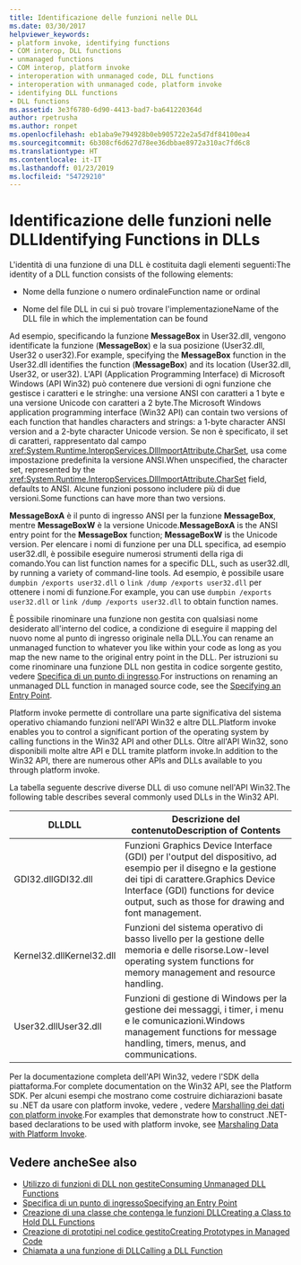 ```yaml
---
title: Identificazione delle funzioni nelle DLL
ms.date: 03/30/2017
helpviewer_keywords:
- platform invoke, identifying functions
- COM interop, DLL functions
- unmanaged functions
- COM interop, platform invoke
- interoperation with unmanaged code, DLL functions
- interoperation with unmanaged code, platform invoke
- identifying DLL functions
- DLL functions
ms.assetid: 3e3f6780-6d90-4413-bad7-ba641220364d
author: rpetrusha
ms.author: ronpet
ms.openlocfilehash: eb1aba9e794928b0eb905722e2a5d7df84100ea4
ms.sourcegitcommit: 6b308cf6d627d78ee36dbbae8972a310ac7fd6c8
ms.translationtype: HT
ms.contentlocale: it-IT
ms.lasthandoff: 01/23/2019
ms.locfileid: "54729210"
---
```

# <a name="identifying-functions-in-dlls"></a><span data-ttu-id="ee81a-102">Identificazione delle funzioni nelle DLL</span><span class="sxs-lookup"><span data-stu-id="ee81a-102">Identifying Functions in DLLs</span></span>
<span data-ttu-id="ee81a-103">L'identità di una funzione di una DLL è costituita dagli elementi seguenti:</span><span class="sxs-lookup"><span data-stu-id="ee81a-103">The identity of a DLL function consists of the following elements:</span></span>  
  
-   <span data-ttu-id="ee81a-104">Nome della funzione o numero ordinale</span><span class="sxs-lookup"><span data-stu-id="ee81a-104">Function name or ordinal</span></span>  
  
-   <span data-ttu-id="ee81a-105">Nome del file DLL in cui si può trovare l'implementazione</span><span class="sxs-lookup"><span data-stu-id="ee81a-105">Name of the DLL file in which the implementation can be found</span></span>  
  
 <span data-ttu-id="ee81a-106">Ad esempio, specificando la funzione **MessageBox** in User32.dll, vengono identificate la funzione (**MessageBox**) e la sua posizione (User32.dll, User32 o user32).</span><span class="sxs-lookup"><span data-stu-id="ee81a-106">For example, specifying the **MessageBox** function in the User32.dll identifies the function (**MessageBox**) and its location (User32.dll, User32, or user32).</span></span> <span data-ttu-id="ee81a-107">L'API (Application Programming Interface) di Microsoft Windows (API Win32) può contenere due versioni di ogni funzione che gestisce i caratteri e le stringhe: una versione ANSI con caratteri a 1 byte e una versione Unicode con caratteri a 2 byte.</span><span class="sxs-lookup"><span data-stu-id="ee81a-107">The Microsoft Windows application programming interface (Win32 API) can contain two versions of each function that handles characters and strings: a 1-byte character ANSI version and a 2-byte character Unicode version.</span></span> <span data-ttu-id="ee81a-108">Se non è specificato, il set di caratteri, rappresentato dal campo <xref:System.Runtime.InteropServices.DllImportAttribute.CharSet>, usa come impostazione predefinita la versione ANSI.</span><span class="sxs-lookup"><span data-stu-id="ee81a-108">When unspecified, the character set, represented by the <xref:System.Runtime.InteropServices.DllImportAttribute.CharSet> field, defaults to ANSI.</span></span> <span data-ttu-id="ee81a-109">Alcune funzioni possono includere più di due versioni.</span><span class="sxs-lookup"><span data-stu-id="ee81a-109">Some functions can have more than two versions.</span></span>  
  
 <span data-ttu-id="ee81a-110">**MessageBoxA** è il punto di ingresso ANSI per la funzione **MessageBox**, mentre **MessageBoxW** è la versione Unicode.</span><span class="sxs-lookup"><span data-stu-id="ee81a-110">**MessageBoxA** is the ANSI entry point for the **MessageBox** function; **MessageBoxW** is the Unicode version.</span></span> <span data-ttu-id="ee81a-111">Per elencare i nomi di funzione per una DLL specifica, ad esempio user32.dll, è possibile eseguire numerosi strumenti della riga di comando.</span><span class="sxs-lookup"><span data-stu-id="ee81a-111">You can list function names for a specific DLL, such as user32.dll, by running a variety of command-line tools.</span></span> <span data-ttu-id="ee81a-112">Ad esempio, è possibile usare `dumpbin /exports user32.dll` o `link /dump /exports user32.dll` per ottenere i nomi di funzione.</span><span class="sxs-lookup"><span data-stu-id="ee81a-112">For example, you can use `dumpbin /exports user32.dll` or `link /dump /exports user32.dll` to obtain function names.</span></span>  
  
 <span data-ttu-id="ee81a-113">È possibile rinominare una funzione non gestita con qualsiasi nome desiderato all'interno del codice, a condizione di eseguire il mapping del nuovo nome al punto di ingresso originale nella DLL.</span><span class="sxs-lookup"><span data-stu-id="ee81a-113">You can rename an unmanaged function to whatever you like within your code as long as you map the new name to the original entry point in the DLL.</span></span> <span data-ttu-id="ee81a-114">Per istruzioni su come rinominare una funzione DLL non gestita in codice sorgente gestito, vedere [Specifica di un punto di ingresso](../../../docs/framework/interop/specifying-an-entry-point.md).</span><span class="sxs-lookup"><span data-stu-id="ee81a-114">For instructions on renaming an unmanaged DLL function in managed source code, see the [Specifying an Entry Point](../../../docs/framework/interop/specifying-an-entry-point.md).</span></span>  
  
 <span data-ttu-id="ee81a-115">Platform invoke permette di controllare una parte significativa del sistema operativo chiamando funzioni nell'API Win32 e altre DLL.</span><span class="sxs-lookup"><span data-stu-id="ee81a-115">Platform invoke enables you to control a significant portion of the operating system by calling functions in the Win32 API and other DLLs.</span></span> <span data-ttu-id="ee81a-116">Oltre all'API Win32, sono disponibili molte altre API e DLL tramite platform invoke.</span><span class="sxs-lookup"><span data-stu-id="ee81a-116">In addition to the Win32 API, there are numerous other APIs and DLLs available to you through platform invoke.</span></span>  
  
 <span data-ttu-id="ee81a-117">La tabella seguente descrive diverse DLL di uso comune nell'API Win32.</span><span class="sxs-lookup"><span data-stu-id="ee81a-117">The following table describes several commonly used DLLs in the Win32 API.</span></span>  
  
|<span data-ttu-id="ee81a-118">DLL</span><span class="sxs-lookup"><span data-stu-id="ee81a-118">DLL</span></span>|<span data-ttu-id="ee81a-119">Descrizione del contenuto</span><span class="sxs-lookup"><span data-stu-id="ee81a-119">Description of Contents</span></span>|  
|---------|-----------------------------|  
|<span data-ttu-id="ee81a-120">GDI32.dll</span><span class="sxs-lookup"><span data-stu-id="ee81a-120">GDI32.dll</span></span>|<span data-ttu-id="ee81a-121">Funzioni Graphics Device Interface (GDI) per l'output del dispositivo, ad esempio per il disegno e la gestione dei tipi di carattere.</span><span class="sxs-lookup"><span data-stu-id="ee81a-121">Graphics Device Interface (GDI) functions for device output, such as those for drawing and font management.</span></span>|  
|<span data-ttu-id="ee81a-122">Kernel32.dll</span><span class="sxs-lookup"><span data-stu-id="ee81a-122">Kernel32.dll</span></span>|<span data-ttu-id="ee81a-123">Funzioni del sistema operativo di basso livello per la gestione delle memoria e delle risorse.</span><span class="sxs-lookup"><span data-stu-id="ee81a-123">Low-level operating system functions for memory management and resource handling.</span></span>|  
|<span data-ttu-id="ee81a-124">User32.dll</span><span class="sxs-lookup"><span data-stu-id="ee81a-124">User32.dll</span></span>|<span data-ttu-id="ee81a-125">Funzioni di gestione di Windows per la gestione dei messaggi, i timer, i menu e le comunicazioni.</span><span class="sxs-lookup"><span data-stu-id="ee81a-125">Windows management functions for message handling, timers, menus, and communications.</span></span>|  
  
 <span data-ttu-id="ee81a-126">Per la documentazione completa dell'API Win32, vedere l'SDK della piattaforma.</span><span class="sxs-lookup"><span data-stu-id="ee81a-126">For complete documentation on the Win32 API, see the Platform SDK.</span></span> <span data-ttu-id="ee81a-127">Per alcuni esempi che mostrano come costruire dichiarazioni basate su .NET da usare con platform invoke, vedere , vedere [Marshalling dei dati con platform invoke](../../../docs/framework/interop/marshaling-data-with-platform-invoke.md).</span><span class="sxs-lookup"><span data-stu-id="ee81a-127">For examples that demonstrate how to construct .NET-based declarations to be used with platform invoke, see [Marshaling Data with Platform Invoke](../../../docs/framework/interop/marshaling-data-with-platform-invoke.md).</span></span>  
  
## <a name="see-also"></a><span data-ttu-id="ee81a-128">Vedere anche</span><span class="sxs-lookup"><span data-stu-id="ee81a-128">See also</span></span>
- [<span data-ttu-id="ee81a-129">Utilizzo di funzioni di DLL non gestite</span><span class="sxs-lookup"><span data-stu-id="ee81a-129">Consuming Unmanaged DLL Functions</span></span>](../../../docs/framework/interop/consuming-unmanaged-dll-functions.md)
- [<span data-ttu-id="ee81a-130">Specifica di un punto di ingresso</span><span class="sxs-lookup"><span data-stu-id="ee81a-130">Specifying an Entry Point</span></span>](../../../docs/framework/interop/specifying-an-entry-point.md)
- [<span data-ttu-id="ee81a-131">Creazione di una classe che contenga le funzioni DLL</span><span class="sxs-lookup"><span data-stu-id="ee81a-131">Creating a Class to Hold DLL Functions</span></span>](../../../docs/framework/interop/creating-a-class-to-hold-dll-functions.md)
- [<span data-ttu-id="ee81a-132">Creazione di prototipi nel codice gestito</span><span class="sxs-lookup"><span data-stu-id="ee81a-132">Creating Prototypes in Managed Code</span></span>](../../../docs/framework/interop/creating-prototypes-in-managed-code.md)
- [<span data-ttu-id="ee81a-133">Chiamata a una funzione di DLL</span><span class="sxs-lookup"><span data-stu-id="ee81a-133">Calling a DLL Function</span></span>](../../../docs/framework/interop/calling-a-dll-function.md)
